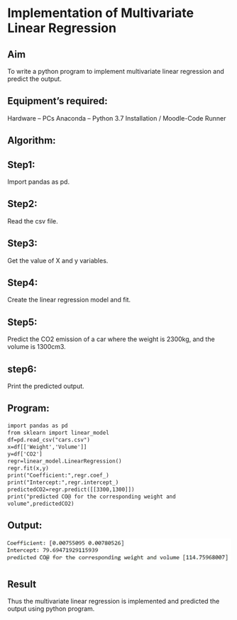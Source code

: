 # Implementation of Multivariate Linear Regression
## Aim
To write a python program to implement multivariate linear regression and predict the output.

## Equipment’s required:
Hardware – PCs
Anaconda – Python 3.7 Installation / Moodle-Code Runner
## Algorithm:

## Step1:

Import pandas as pd.

## Step2:
Read the csv file.

## Step3:
Get the value of X and y variables.

## Step4:
Create the linear regression model and fit.

## Step5:
Predict the CO2 emission of a car where the weight is 2300kg, and the volume is 1300cm3.

## step6:
Print the predicted output.

## Program:
~~~
import pandas as pd
from sklearn import linear_model 
df=pd.read_csv("cars.csv")
x=df[['Weight','Volume']]
y=df['CO2']
regr=linear_model.LinearRegression()
regr.fit(x,y)
print("Coefficient:",regr.coef_)
print("Intercept:",regr.intercept_)
predictedCO2=regr.predict([[3300,1300]])
print("predicted CO@ for the corresponding weight and volume",predictedCO2)

~~~

## Output:
![output](./CARS.jpg)


## Result
Thus the multivariate linear regression is implemented and predicted the output using python program.